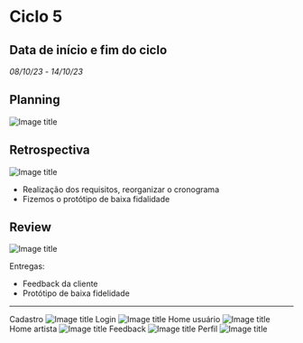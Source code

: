 # Ciclo 5

## Data de início e fim do ciclo

*08/10/23* - *14/10/23*

## Planning

![Image title](../assets/sprints/sprint5c.jpg)

## Retrospectiva

![Image title](../assets/sprints/sprint5b.jpg)

- Realização dos requisitos, reorganizar o cronograma 
- Fizemos o protótipo de baixa fidalidade

## Review

![Image title](../assets/sprints/sprint5a.jpg)

Entregas:

- Feedback da cliente
- Protótipo de baixa fidelidade

***
Cadastro
![Image title](..//prototipo/cadastrar.jpeg)
Login
![Image title](..//prototipo/login.jpeg)
Home usuário
![Image title](..//prototipo/home%20usúario.jpeg)
Home artista
![Image title](..//prototipo/home%20artista.jpeg)
Feedback
![Image title](..//prototipo/feedback.jpeg)
Perfil
![Image title](..//prototipo/perfil.jpeg)